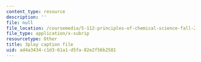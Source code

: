 ```yaml
---
content_type: resource
description: ''
file: null
file_location: /coursemedia/5-112-principles-of-chemical-science-fall-2005/ad4a3434c1d361a1d5fa82e2f56b2581_tbWuyysnj9U.srt
file_type: application/x-subrip
resourcetype: Other
title: 3play caption file
uid: ad4a3434-c1d3-61a1-d5fa-82e2f56b2581
---
```

